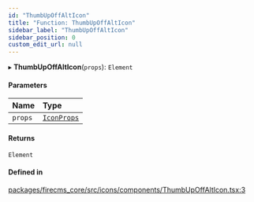 ```yaml
---
id: "ThumbUpOffAltIcon"
title: "Function: ThumbUpOffAltIcon"
sidebar_label: "ThumbUpOffAltIcon"
sidebar_position: 0
custom_edit_url: null
---
```


▸ **ThumbUpOffAltIcon**(`props`): `Element`

#### Parameters

| Name | Type |
| :------ | :------ |
| `props` | [`IconProps`](../types/IconProps.md) |

#### Returns

`Element`

#### Defined in

[packages/firecms_core/src/icons/components/ThumbUpOffAltIcon.tsx:3](https://github.com/FireCMSco/firecms/blob/d45f3739/packages/firecms_core/src/icons/components/ThumbUpOffAltIcon.tsx#L3)
